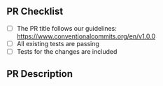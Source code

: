 <!-- PULL REQUEST TEMPLATE -->
<!-- (Update "[ ]" to "[x]" to check a box) -->

## PR Checklist

- [ ] The PR title follows our guidelines: https://www.conventionalcommits.org/en/v1.0.0
- [ ] All existing tests are passing
- [ ] Tests for the changes are included

## PR Description
<!-- Replace this comment with description... -->

